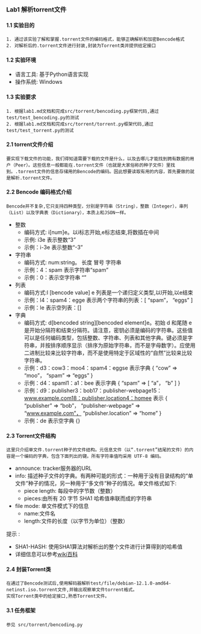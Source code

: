 ### Lab1 解析torrent文件

#### 1.1 实验目的
    1. 通过该实验了解和掌握.torrent文件的编码格式，能够正确解析和加密Bencode格式
    2. 对解析后的.torrent文件进行封装,封装为Torrent类并提供给定接口

#### 1.2 实验环境
   * 语言工具: 基于Python语言实现
   * 操作系统: Windows

#### 1.3 实验要求
    1. 根据lab1.md文档和完成src/torrent/bencoding.py框架代码,通过test/test_bencoding.py的测试
    2. 根据lab1.md文档和完成src/torrent/torrent.py框架代码,通过test/test_torrent.py的测试

#### 2.1 torrent文件介绍
    要实现下载文件的功能，我们得知道需要下载的文件是什么，以及去哪儿才能找到拥有数据的用户（Peer）。这些信息一般都能在.torrent文件（也就是大家俗称的种子文件）里找到。.torrent文件的信息存储用的Bencode的编码。因此想要读取有用的内容，首先要做的就是解析.torrent文件。

#### 2.2 Bencode 编码格式介绍
    Bencode并不复杂,它只支持四种类型，分别是字符串（String），整数（Integer），串列（List）以及字典表（Dictionary），本质上和JSON一样。

*  整数
    * 编码方式: i[num]e。以i标志开始,e标志结束,将数插在中间
    * 示例: i3e 表示整数“3”
    * 示例：i-3e 表示整数“-3”
*  字符串
   *  编码方式: num:string。 长度 冒号 字符串
   *  示例：4：spam 表示字符串“spam”
   *  示例：0：表示空字符串 “”
*  列表
   *  编码方式:l [bencode value] e 列表是一个递归定义类型,以l开始,以e结束
   *  示例：l4：spam4：egge 表示两个字符串的列表：[ “spam”， “eggs” ]
   *  示例：le 表示空列表：[]
*  字典
   *  编码方式: d[bencoded string][bencoded element]e。初始 d 和尾随 e 是开始分隔符和结束分隔符。请注意，密钥必须是编码的字符串。这些值可以是任何编码类型，包括整数、字符串、列表和其他字典。键必须是字符串，并按排序顺序显示（排序为原始字符串，而不是字母数字）。应使用二进制比较来比较字符串，而不是使用特定于区域性的“自然”比较来比较字符串。
   *  示例：d3：cow3：moo4：spam4：eggse 表示字典 { “cow” => “moo”， “spam” => “eggs” }
   *  示例：d4：spaml1：a1：bee 表示字典 { “spam” => [ “a”， “b” ] }
   *  示例：d9：publisher3：bob17：publisher-webpage15：www.example.com18：publisher.location4：homee 表示 { “publisher” => “bob”， “publisher-webpage” => “www.example.com”， “publisher.location” => “home” }
   *  示例：de 表示空字典 {}

#### 2.3 Torrent文件结构
    这里只介绍单文件.torrent种子的文件结构。元信息文件（以“.torrent”结尾的文件）的内容是一个编码的字典，包含下面列出的键。所有字符串值均采用 UTF-8 编码。
* announce: tracker服务器的URL 
* info: 描述种子文件的字典。有两种可能的形式：一种用于没有目录结构的“单文件”种子的情况，另一种用于“多文件”种子的情况。单文件格式如下:
    *  piece length: 每段中的字节数（整数）
    *  pieces:由所有 20 字节 SHA1 哈希值串联而成的字符串
* file mode: 单文件模式下的信息
    * name:文件名
    * length:文件的长度（以字节为单位）（整数） 
   
提示 : 
*  SHA1-HASH: 使用SHA1算法对解析出的整个文件进行计算得到的哈希值
*  详细信息可以参考[wiki百科](https://wiki.theory.org/BitTorrentSpecification)
  

#### 2.4 封装Torrent类
    在通过了Bencode测试后,使用解码器解析test/file/debian-12.1.0-amd64-netinst.iso.torrent文件,并输出观察单文件torrent格式。
    实现Torrent类中的给定接口,熟悉Torrent文件。


#### 3.1 任务框架
    参见 src/torrent/bencoding.py



